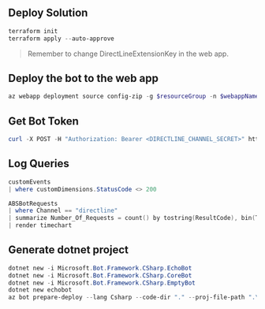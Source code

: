 ## Deploy Solution

``` powershell
terraform init 
terraform apply --auto-approve
```

> Remember to change DirectLineExtensionKey in the web app.

## Deploy the bot to the web app

``` powershell
az webapp deployment source config-zip -g $resourceGroup -n $webappName -p "bot.zip"
```

## Get Bot Token

``` powershell
curl -X POST -H "Authorization: Bearer <DIRECTLINE_CHANNEL_SECRET>" https://<WEB_SITE_NAME>.azurewebsites.net/.bot/v3/directline/tokens/generate
```

## Log Queries

``` powershell
customEvents 
| where customDimensions.StatusCode <> 200
```

``` powershell
ABSBotRequests
| where Channel == "directline"
| summarize Number_Of_Requests = count() by tostring(ResultCode), bin(TimeGenerated, 5m)
| render timechart
```

## Generate dotnet project

``` powershell
dotnet new -i Microsoft.Bot.Framework.CSharp.EchoBot
dotnet new -i Microsoft.Bot.Framework.CSharp.CoreBot
dotnet new -i Microsoft.Bot.Framework.CSharp.EmptyBot
dotnet new echobot
az bot prepare-deploy --lang Csharp --code-dir "." --proj-file-path ".\DirectLineEchoBot.csproj"
```
